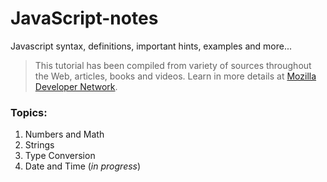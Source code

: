 # JavaScript-notes
Javascript syntax, definitions, important hints, examples and more...

> This tutorial has been compiled from variety of sources throughout the Web, articles, books and videos.
  Learn in more details at [Mozilla Developer Network](https://developer.mozilla.org/en-US/docs/Web/JavaScript).


### Topics:

1. Numbers and Math
2. Strings
3. Type Conversion
4. Date and Time (_in progress_)

